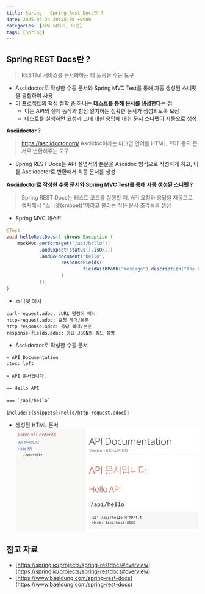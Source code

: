 ```yaml
---
title: Spring - Spring Rest Docs란 ?
date: 2025-04-24 20:25:00 +0900
categories: [지식 더하기, 이론]
tags: [Spring]
---
```


## Spring REST Docs란 ?
> RESTful 서비스를 문서화하는 데 도움을 주는 도구

- Asciidoctor로 작성한 수동 문서와 Spring MVC Test를 통해 자동 생성된 스니펫을 결합하여 사용
- 이 프로젝트의 핵심 철학 중 하나는 **테스트를 통해 문서를 생성한다**는 점
  - 이는 API의 실제 동작과 항상 일치하는 정확한 문서가 생성되도록 보장
  - 테스트를 실행하면 요청과 그에 대한 응답에 대한 문서 스니펫이 자동으로 생성

**Asciidoctor ?**
> https://asciidoctor.org/
> Asciidoc이라는 마크업 언어를 HTML, PDF 등의 문서로 변환해주는 도구

- Spring REST Docs는 API 설명서의 본문을 Asciidoc 형식으로 작성하게 하고, 이를 Asciidoctor로 변환해서 최종 문서를 생성

**Asciidoctor로 작성한 수동 문서와 Spring MVC Test를 통해 자동 생성된 스니펫 ?**
> Spring REST Docs는 테스트 코드를 실행할 때, API 요청과 응답을 자동으로 캡처해서 "스니펫(snippet)"이라고 불리는 작은 문서 조각들을 생성

- Spring MVC 테스트
```java
@Test
void helloRestDocs() throws Exception {
    mockMvc.perform(get("/api/hello"))
            .andExpect(status().isOk())
            .andDo(document("hello",
                    responseFields(
                            fieldWithPath("message").description("The hello message")
                    )
            ));
}
```

- 스니펫 예시
```
curl-request.adoc: cURL 명령어 예시
http-request.adoc: 요청 헤더/본문
http-response.adoc: 응답 헤더/본문
response-fields.adoc: 응답 JSON의 필드 설명
```

- Asciidoctor로 작성한 수동 문서

```
= API Documentation
:toc: left

= API 문서입니다.

== Hello API

=== `/api/hello`

include::{snippets}/hello/http-request.adoc[]
```

- 생성된 HTML 문서
![image](/assets/img/rest-docs-img1.png)

## 참고 자료
- [https://spring.io/projects/spring-restdocs#overview](https://spring.io/projects/spring-restdocs#overview)
- [https://www.baeldung.com/spring-rest-docs](https://www.baeldung.com/spring-rest-docs)
